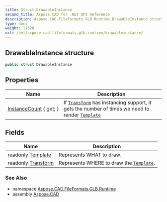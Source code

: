 ```yaml
---
title: Struct DrawableInstance
second_title: Aspose.CAD for .NET API Reference
description: Aspose.CAD.FileFormats.GLB.Runtime.DrawableInstance struct. 
type: docs
weight: 11320
url: /net/aspose.cad.fileformats.glb.runtime/drawableinstance/
---
```

## DrawableInstance structure

```csharp
public struct DrawableInstance
```

## Properties

| Name | Description |
| --- | --- |
| [InstanceCount](../../aspose.cad.fileformats.glb.runtime/drawableinstance/instancecount/) { get; } | If [`Transform`](./transform/) has instancing support, it gets the number of times we need to render [`Template`](./template/) |

## Fields

| Name | Description |
| --- | --- |
| readonly [Template](../../aspose.cad.fileformats.glb.runtime/drawableinstance/template/) | Represents WHAT to draw. |
| readonly [Transform](../../aspose.cad.fileformats.glb.runtime/drawableinstance/transform/) | Represents WHERE to draw the [`Template`](./template/). |

### See Also

* namespace [Aspose.CAD.FileFormats.GLB.Runtime](../../aspose.cad.fileformats.glb.runtime/)
* assembly [Aspose.CAD](../../)


